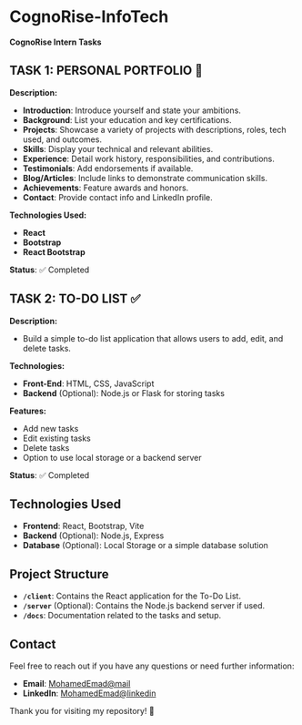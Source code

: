 # CognoRise-InfoTech

**CognoRise Intern Tasks**

## **TASK 1: PERSONAL PORTFOLIO** 🌟

**Description:**
- **Introduction**: Introduce yourself and state your ambitions.
- **Background**: List your education and key certifications.
- **Projects**: Showcase a variety of projects with descriptions, roles, tech used, and outcomes.
- **Skills**: Display your technical and relevant abilities.
- **Experience**: Detail work history, responsibilities, and contributions.
- **Testimonials**: Add endorsements if available.
- **Blog/Articles**: Include links to demonstrate communication skills.
- **Achievements**: Feature awards and honors.
- **Contact**: Provide contact info and LinkedIn profile.

**Technologies Used:**
- **React**
- **Bootstrap**
- **React Bootstrap**

**Status**: ✅ Completed

## **TASK 2: TO-DO LIST** ✅

**Description:**
- Build a simple to-do list application that allows users to add, edit, and delete tasks.

**Technologies:**
- **Front-End**: HTML, CSS, JavaScript
- **Backend** (Optional): Node.js or Flask for storing tasks

**Features:**
- Add new tasks
- Edit existing tasks
- Delete tasks
- Option to use local storage or a backend server

**Status**: ✅ Completed

## **Technologies Used**

- **Frontend**: React, Bootstrap, Vite
- **Backend** (Optional): Node.js, Express
- **Database** (Optional): Local Storage or a simple database solution

## **Project Structure**

- **`/client`**: Contains the React application for the To-Do List.
- **`/server`** (Optional): Contains the Node.js backend server if used.
- **`/docs`**: Documentation related to the tasks and setup.

## **Contact**

Feel free to reach out if you have any questions or need further information:

- **Email**: [MohamedEmad@mail](mailto:mohamed.emad.ali.me@gmail.com)
- **LinkedIn**: [MohamedEmad@linkedin](https://www.linkedin.com/in/mohamed-e-mad)

Thank you for visiting my repository! 🙌
